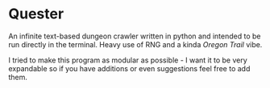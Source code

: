 # Quester
An infinite text-based dungeon crawler written in python and intended to be run directly in the terminal. Heavy use of RNG and a kinda *Oregon Trail* vibe. 

I tried to make this program as modular as possible - I want it to be very expandable so if you have additions or even suggestions feel free to add them.
